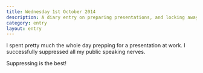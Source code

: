 ```yaml
---
title: Wednesday 1st October 2014
description: A diary entry on preparing presentations, and locking away my public speaking nerves in a safe place
category: entry
layout: entry
---
```


I spent pretty much the whole day prepping for a presentation at work. I successfully suppressed all my public speaking nerves.

Suppressing is the best!
